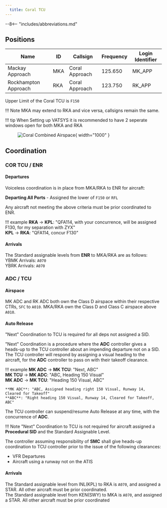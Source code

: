 ```yaml
---
  title: Coral TCU
---
```


--8<-- "includes/abbreviations.md"

## Positions

| Name               | ID      | Callsign       | Frequency        | Login Identifier              |
| ------------------ | --------------| -------------- | ---------------- | ---------------------|
| Mackay Approach  | MKA | Coral Approach  | 125.650       | MK_APP    |
| Rockhampton Approach  | RKA | Coral Approach   | 123.750        | RK_APP                 |

Upper Limit of the Coral TCU is `F150`

!!! Note
    MKA may extend to RKA and vice versa, callsigns remain the same.

!!! tip
    When Setting up VATSYS it is recommended to have 2 seperate windows open for both MKA and RKA
    <figure markdown>
    ![Coral Combined Airspace](img/coralrec.png){ width="1000" }
    </figure>
## Coordination

### COR TCU / ENR
#### Departures
Voiceless coordination is in place from MKA/RKA to ENR for aircraft:  

**Departing All Ports** - Assigned the lower of `F150` or `RFL`  

Any aircraft not meeting the above criteria must be prior coordinated to ENR.

!!! example
    **RKA** -> **KPL**: "QFA114, with your concurrence, will be assigned F130, for my separation with ZYX"  
    **KPL** -> **RKA**: "QFA114, concur F130"  

#### Arrivals
The Standard assignable levels from **ENR** to MKA/RKA are as follows:  
YBMK Arrivals: `A070`  
YBRK Arrivals: `A070`

### ADC / TCU

#### Airspace
MK ADC and RK ADC both own the Class D airspace within their respective CTRs, `SFC` to `A010`. MKA/RKA own the Class D and Class C airspace above `A010`.
#### Auto Release
"Next" Coordination to TCU is required for all deps not assigned a SID.

"Next" Coordination is a procedure where the **ADC** controller gives a heads-up to the TCU controller about an impending departure not on a SID. The TCU controller will respond by assigning a visual heading to the aircraft, for the **ADC** controller to pass on with their takeoff clearance.

!!! example
    **MK ADC** -> **MK TCU**: "Next, ABC"  
    **MK TCU** -> **MK ADC**: "ABC, Heading 150 Visual"  
    **MK ADC** -> **MK TCU**: "Heading 150 Visual, ABC"  

    **MK ADC**: "ABC, Assigned heading right 150 Visual, Runway 14, Cleared for Takeoff"  
    **ABC**: "Right heading 150 Visual, Runway 14, Cleared for Takeoff, ABC"  

The TCU controller can suspend/resume Auto Release at any time, with the concurrence of **ADC**.

!!! Note
    "Next" Coordination to TCU is not required for aircraft assigned a **Procedural SID** and the Standard Assignable Level.

The controller assuming responsibility of **SMC** shall give heads-up coordination to TCU controller prior to the issue of the following clearances:  

- VFR Departures  
- Aircraft using a runway not on the ATIS

#### Arrivals
The Standard assignable level from INL(KPL) to RKA is `A070`, and assigned a STAR. All other aircraft must be prior coordinated.  
The Standard assignable level from KEN(SWY) to MKA is `A070`, and assigned a STAR. All other aircraft must be prior coordinated